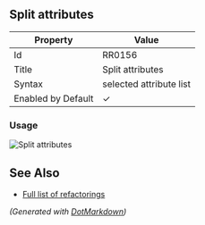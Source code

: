 ## Split attributes

| Property           | Value                   |
| ------------------ | ----------------------- |
| Id                 | RR0156                  |
| Title              | Split attributes        |
| Syntax             | selected attribute list |
| Enabled by Default | &#x2713;                |

### Usage

![Split attributes](../../images/refactorings/SplitAttributes.png)

## See Also

* [Full list of refactorings](Refactorings.md)


*\(Generated with [DotMarkdown](http://github.com/JosefPihrt/DotMarkdown)\)*
